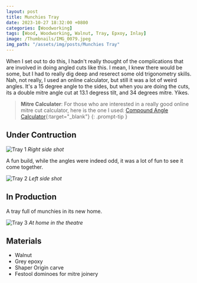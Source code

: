 ```yaml
---
layout: post
title: Munchies Tray
date: 2023-10-27 18:32:00 +0800
categories: [Woodworking]
tags: [Wood, Woodworking, Walnut, Tray, Epxoy, Inlay]
image: /Thumbnails/IMG_0079.jpeg
img_path: "/assets/img/posts/Munchies Tray"
---
```


When I set out to do this, I hadn't really thought of the complications that are involved in doing angled cuts like this.  I mean, I knew there would be some, but I had to really dig deep and reserect some old trigonometry skills.  Nah, not really, I used an online calculator, but still it was a lot of weird angles.  It's a 15 degree angle to the sides, but when you are doing the cuts, its a double mitre angle cut at 13.1 degress tilt, and 34 degrees mitre.  Yikes.

>**Mitre Calculater**: For those who are interested in a really good online mitre cut calculator, here is the one I used: [Compound Angle Calculator]{:target="_blank"}
{: .prompt-tip }

## Under Contruction

![Tray 1][Tray 1]
_Right side shot_

A fun build, while the angles were indeed odd, it was a lot of fun to see it come together.

![Tray 2][Tray 2]
_Left side shot_

## In Production

A tray full of munchies in its new home.

![Tray 3][Tray 3]
_At home in the theatre_

## Materials

- Walnut
- Grey epoxy
- Shaper Origin carve
- Festool dominoes for mitre joinery

[Tray 1]: IMG_0074.jpeg
[Tray 2]: IMG_0079.jpeg
[Tray 3]: IMG_0643.jpeg
[Compound Angle Calculator]: https://jansson.us/jcompound.html

